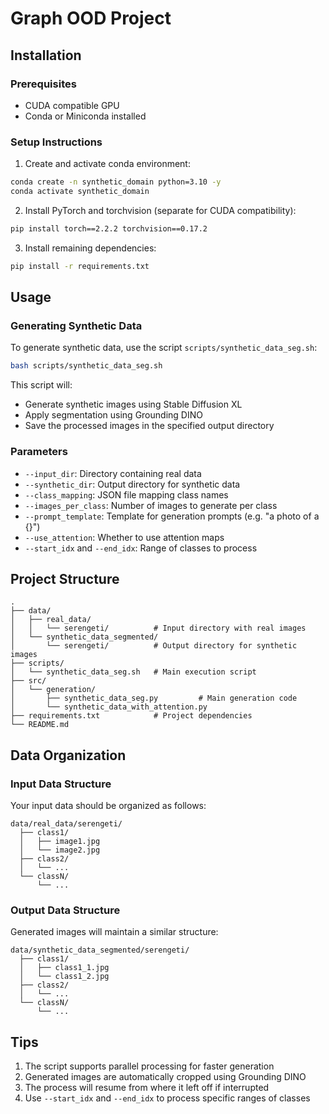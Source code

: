 # Graph OOD Project

## Installation

### Prerequisites
- CUDA compatible GPU
- Conda or Miniconda installed

### Setup Instructions

1. Create and activate conda environment:
```bash
conda create -n synthetic_domain python=3.10 -y
conda activate synthetic_domain
```

2. Install PyTorch and torchvision (separate for CUDA compatibility):
```bash
pip install torch==2.2.2 torchvision==0.17.2
```

3. Install remaining dependencies:
```bash
pip install -r requirements.txt
```

## Usage

### Generating Synthetic Data
To generate synthetic data, use the script `scripts/synthetic_data_seg.sh`:

```bash
bash scripts/synthetic_data_seg.sh
```

This script will:
- Generate synthetic images using Stable Diffusion XL
- Apply segmentation using Grounding DINO
- Save the processed images in the specified output directory

### Parameters
- `--input_dir`: Directory containing real data
- `--synthetic_dir`: Output directory for synthetic data
- `--class_mapping`: JSON file mapping class names
- `--images_per_class`: Number of images to generate per class
- `--prompt_template`: Template for generation prompts (e.g. "a photo of a {}")
- `--use_attention`: Whether to use attention maps
- `--start_idx` and `--end_idx`: Range of classes to process

## Project Structure
```
.
├── data/
│   ├── real_data/
│   │   └── serengeti/          # Input directory with real images
│   └── synthetic_data_segmented/
│       └── serengeti/          # Output directory for synthetic images
├── scripts/
│   └── synthetic_data_seg.sh   # Main execution script
├── src/
│   └── generation/
│       ├── synthetic_data_seg.py         # Main generation code
│       └── synthetic_data_with_attention.py
├── requirements.txt            # Project dependencies
└── README.md
```

## Data Organization

### Input Data Structure
Your input data should be organized as follows:
```
data/real_data/serengeti/
  ├── class1/
  │   ├── image1.jpg
  │   └── image2.jpg
  ├── class2/
  │   └── ...
  └── classN/
      └── ...
```

### Output Data Structure
Generated images will maintain a similar structure:
```
data/synthetic_data_segmented/serengeti/
  ├── class1/
  │   ├── class1_1.jpg
  │   └── class1_2.jpg
  ├── class2/
  │   └── ...
  └── classN/
      └── ...
```

## Tips
1. The script supports parallel processing for faster generation
2. Generated images are automatically cropped using Grounding DINO
3. The process will resume from where it left off if interrupted
4. Use `--start_idx` and `--end_idx` to process specific ranges of classes 